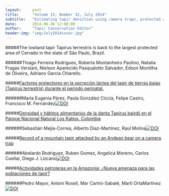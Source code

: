 ```yaml
---
layout:     post
title:      "Volume 23, Number 32, July 2014"
subtitle:   "Estimating tapir densities using camera traps, protected areas in Brazil for the lowland tapir, dietary habits of the Baird's tapirs in Colombia, and much more."
date:       2014-06-30 12:00:00
author:     "Tapir Conservation Editor"
header-img: "img/July2014cover.jpg"
---
```


#####The lowland tapir Tapirus terrestris is back to the largest protected area of Cerrado in the state of São Paulo, Brazil.
<a href="http://tapirconservation.github.io/extra/Vol23_Issue32/Ferreira2014.pdf">
       <span class="fa-stack fa-lg">
       <i class="fa fa-circle fa-stack-1x"></i>
       <i class="fa fa-file-pdf-o fa-stack-1x fa-inverse"></i>
       </span>
       </a>
	   
######Thiago Ferreira Rodrigues, Roberta Montanheiro Paolino, Natalia Fragas Versiani, Nielson Aparecido Pasqualotto Salvador, Edson Montilha de Oliveira, Adriano Garcia Chiarello.
<p> </p>


#####[Factores protectores en la secreción láctea del tapir de tierras bajas (Tapirus terrestris) durante el periodo perinatal.](http://dx.doi.org/10.5281/zenodo.23411 "Link soon")

######María Eugenia Pérez, Paula González Ciccia, Felipe Castro, Francisco M. Fernández[![DOI](https://zenodo.org/badge/doi/10.5281/zenodo.22648.svg)](http://dx.doi.org/10.5281/zenodo.22648)
<p> </p>



#####[Densidad y hábitos alimentarios de la danta Tapirus bairdii en el Parque Nacional Natural Los Katios, Colombia](http://dx.doi.org/10.5281/zenodo.22642 "Click for more details")

######Sebastián Mejía-Correa, Alberto Diaz-Martinez, Raul Molina[![DOI](https://zenodo.org/badge/doi/10.5281/zenodo.22642.svg)](http://dx.doi.org/10.5281/zenodo.22642)
<p> </p>



#####[Record of a mountain tapir attacked by an Andean bear on a camera trap](http://dx.doi.org/10.5281/zenodo.23408 "Click for more details")

######Abelardo Rodriguez, Ruben Gomez, Angelica Moreno, Carlos Cuellar, Diego J. Lizcano[![DOI](https://zenodo.org/badge/doi/10.5281/zenodo.23408.svg)](http://dx.doi.org/10.5281/zenodo.23408)
<p> </p>



#####[Actividades petroleras en la Amazonía: ¿Nueva amenaza para las poblaciones de tapir?](http://dx.doi.org/10.5281/zenodo.23415 "Click for more details")

######Pedro Mayor, Antoni Rosell, Mar Cartró-Sabaté, Martí OrtaMartínez[![DOI](https://zenodo.org/badge/doi/10.5281/zenodo.23415.svg)](http://dx.doi.org/10.5281/zenodo.23415)
<p> </p>





